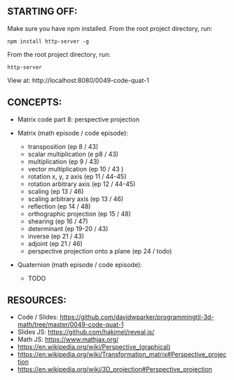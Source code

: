 ## STARTING OFF:

Make sure you have npm installed.
From the root project directory, run:
```
npm install http-server -g
```

From the root project directory, run:
```
http-server
```

View at: http://localhost:8080/0049-code-quat-1

## CONCEPTS:

* Matrix code part 8: perspective projection

* Matrix (math episode / code episode):
  * transposition (ep 8 / 43)
  * scalar multiplication (e p8 / 43)
  * multiplication (ep 9 / 43)
  * vector multiplication (ep 10 / 43 )
  * rotation x, y, z axis (ep 11 / 44-45)
  * rotation arbitrary axis (ep 12 / 44-45)
  * scaling (ep 13 / 46)
  * scaling arbitrary axis (ep 13 / 46)
  * reflection (ep 14 / 48)
  * orthographic projection (ep 15 / 48)
  * shearing (ep 16 / 47)
  * determinant (ep 19-20 / 43)
  * inverse (ep 21 / 43)
  * adjoint (ep 21 / 46)
  * perspective projection onto a plane (ep 24 / todo)
* Quaternion (math episode / code episode):
  * TODO

## RESOURCES:

* Code / Slides: https://github.com/davidwparker/programmingtil-3d-math/tree/master/0049-code-quat-1
* Slides JS: https://github.com/hakimel/reveal.js/
* Math JS: https://www.mathjax.org/
* https://en.wikipedia.org/wiki/Perspective_(graphical)
* https://en.wikipedia.org/wiki/Transformation_matrix#Perspective_projection
* https://en.wikipedia.org/wiki/3D_projection#Perspective_projection
